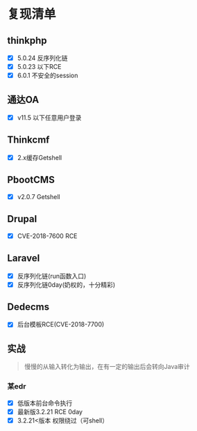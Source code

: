 # 复现清单

## thinkphp

- [x] 5.0.24 反序列化链
- [x] 5.0.23 以下RCE
- [x] 6.0.1 不安全的session

## 通达OA

- [x] v11.5 以下任意用户登录

## Thinkcmf

- [x] 2.x缓存Getshell

## PbootCMS

- [x] v2.0.7 Getshell

## Drupal

- [x] CVE-2018-7600 RCE

## Laravel

- [x] 反序列化链(run函数入口)
- [x] 反序列化链0day(奶权的，十分精彩)

## Dedecms

- [x] 后台模板RCE(CVE-2018-7700)

## 实战

> 慢慢的从输入转化为输出，在有一定的输出后会转向Java审计

### 某edr

- [x] 低版本前台命令执行
- [x] 最新版3.2.21 RCE 0day
- [x] 3.2.21<版本 权限绕过（可shell）
